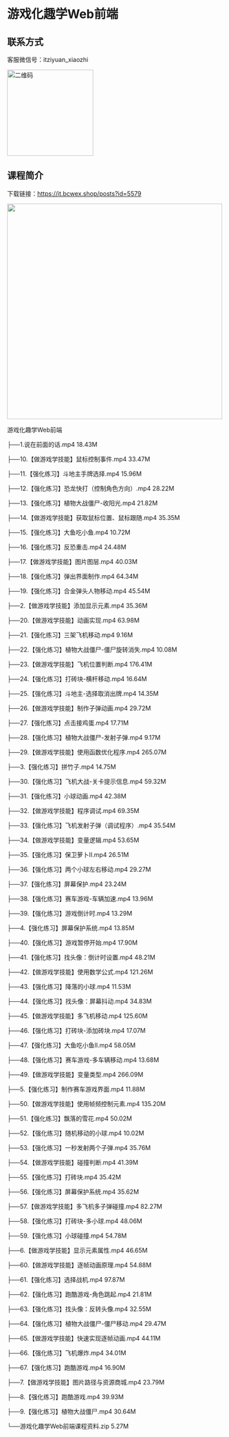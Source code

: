 # 游戏化趣学Web前端

## 联系方式

客服微信号：itziyuan_xiaozhi

<img src="https://ziyuanyun.oss-cn-guangzhou.aliyuncs.com/common/20240614073449/666b82192834a.jpg" width="200" height="200" alt="二维码">

## 课程简介

下载链接：https://it.bcwex.shop/posts?id=5579

<img src="https://ziyuanyun.oss-cn-guangzhou.aliyuncs.com/yun/20241201163125/674c1edddf478.jpg" width="500" alt="">

  游戏化趣学Web前端



 ├──1.说在前面的话.mp4 18.43M

 ├──10.【做游戏学技能】鼠标控制事件.mp4 33.47M

 ├──11.【强化练习】斗地主手牌选择.mp4 15.96M

 ├──12.【强化练习】恐龙快打（控制角色方向）.mp4 28.22M

 ├──13.【强化练习】植物大战僵尸-收阳光.mp4 21.82M

 ├──14.【做游戏学技能】获取鼠标位置、鼠标跟随.mp4 35.35M

 ├──15.【强化练习】大鱼吃小鱼.mp4 10.72M

 ├──16.【强化练习】反恐重击.mp4 24.48M

 ├──17.【做游戏学技能】图片图层.mp4 40.03M

 ├──18.【强化练习】弹出界面制作.mp4 64.34M

 ├──19.【强化练习】合金弹头人物移动.mp4 45.54M

 ├──2.【做游戏学技能】添加显示元素.mp4 35.36M

 ├──20.【做游戏学技能】动画实现.mp4 63.98M

 ├──21.【强化练习】三架飞机移动.mp4 9.16M

 ├──22.【强化练习】植物大战僵尸-僵尸旋转消失.mp4 10.08M

 ├──23.【做游戏学技能】飞机位置判断.mp4 176.41M

 ├──24.【强化练习】打砖块-横杆移动.mp4 16.64M

 ├──25.【强化练习】斗地主-选择取消出牌.mp4 14.35M

 ├──26.【做游戏学技能】制作子弹动画.mp4 29.72M

 ├──27.【强化练习】点击接鸡蛋.mp4 17.71M

 ├──28.【强化练习】植物大战僵尸-发射子弹.mp4 9.17M

 ├──29.【做游戏学技能】使用函数优化程序.mp4 265.07M

 ├──3.【强化练习】拼竹子.mp4 14.75M

 ├──30.【强化练习】飞机大战-关卡提示信息.mp4 59.32M

 ├──31.【强化练习】小球动画.mp4 42.38M

 ├──32.【做游戏学技能】程序调试.mp4 69.35M

 ├──33.【强化练习】飞机发射子弹（调试程序）.mp4 35.54M

 ├──34.【做游戏学技能】变量逻辑.mp4 53.65M

 ├──35.【强化练习】保卫萝卜II.mp4 26.51M

 ├──36.【强化练习】两个小球左右移动.mp4 29.27M

 ├──37.【强化练习】屏幕保护.mp4 23.24M

 ├──38.【强化练习】赛车游戏-车辆加速.mp4 13.96M

 ├──39.【强化练习】游戏倒计时.mp4 13.29M

 ├──4.【强化练习】屏幕保护系统.mp4 13.85M

 ├──40.【强化练习】游戏暂停开始.mp4 17.90M

 ├──41.【强化练习】找头像：倒计时设置.mp4 48.21M

 ├──42.【做游戏学技能】使用数学公式.mp4 121.26M

 ├──43.【强化练习】降落的小球.mp4 11.53M

 ├──44.【强化练习】找头像：屏幕抖动.mp4 34.83M

 ├──45.【做游戏学技能】多飞机移动.mp4 125.60M

 ├──46.【强化练习】打砖块-添加砖块.mp4 17.07M

 ├──47.【强化练习】大鱼吃小鱼Ⅱ.mp4 58.05M

 ├──48.【强化练习】赛车游戏-多车辆移动.mp4 13.68M

 ├──49.【做游戏学技能】变量类型.mp4 266.09M

 ├──5.【强化练习】制作赛车游戏界面.mp4 11.88M

 ├──50.【做游戏学技能】使用帧频控制元素.mp4 135.20M

 ├──51.【强化练习】飘落的雪花.mp4 50.02M

 ├──52.【强化练习】随机移动的小球.mp4 10.02M

 ├──53.【强化练习】一秒发射两个子弹.mp4 35.76M

 ├──54.【做游戏学技能】碰撞判断.mp4 41.39M

 ├──55.【强化练习】打砖块.mp4 35.42M

 ├──56.【强化练习】屏幕保护系统.mp4 35.62M

 ├──57.【做游戏学技能】多飞机多子弹碰撞.mp4 82.27M

 ├──58.【强化练习】打砖块-多小球.mp4 48.06M

 ├──59.【强化练习】小球碰撞.mp4 54.78M

 ├──6.【做游戏学技能】显示元素属性.mp4 46.65M

 ├──60.【做游戏学技能】逐帧动画原理.mp4 54.88M

 ├──61.【强化练习】选择战机.mp4 97.87M

 ├──62.【强化练习】跑酷游戏-角色跳起.mp4 21.81M

 ├──63.【强化练习】找头像：反转头像.mp4 32.55M

 ├──64.【强化练习】植物大战僵尸-僵尸移动.mp4 29.47M

 ├──65.【做游戏学技能】快速实现逐帧动画.mp4 44.11M

 ├──66.【强化练习】飞机爆炸.mp4 34.01M

 ├──67.【强化练习】跑酷游戏.mp4 16.90M

 ├──7.【做游戏学技能】图片路径与资源商城.mp4 23.79M

 ├──8.【强化练习】跑酷游戏.mp4 39.93M

 ├──9.【强化练习】植物大战僵尸.mp4 30.64M

 └──游戏化趣学Web前端课程资料.zip 5.27M

  